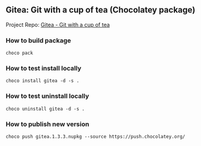 ﻿## Gitea: Git with a cup of tea (Chocolatey package)

Project Repo: [Gitea - Git with a cup of tea](https://github.com/go-gitea/gitea)

### How to build package

```
choco pack
```

### How to test install locally

```
choco install gitea -d -s .
```

### How to test uninstall locally

```
choco uninstall gitea -d -s .
```

### How to publish new version

```
choco push gitea.1.3.3.nupkg --source https://push.chocolatey.org/
```

